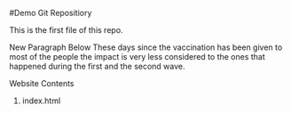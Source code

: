 #Demo Git Repositiory

This is the first file of this repo.

New Paragraph Below
These days since the vaccination has been given to most of the people the impact is very less considered to the ones that happened during the first and the second wave.

Website Contents

1. index.html

